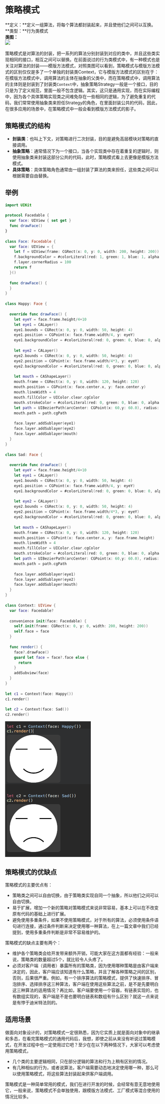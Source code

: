 # 策略模式
**定义：**定义一组算法，将每个算法都封装起来，并且使他们之间可以互换。<br>
**类型：**行为类模式<br>
**类图：**<br>
![](http://wiki.jikexueyuan.com/project/java-design-pattern/images/strategy-pattern-1.jpg)

策略模式是对算法的封装，把一系列的算法分别封装到对应的类中，并且这些类实现相同的接口，相互之间可以替换。在前面说过的行为类模式中，有一种模式也是关注对算法的封装——模版方法模式，对照类图可以看到，策略模式与模版方法模式的区别仅仅是多了一个单独的封装类Context，它与模版方法模式的区别在于：在模版方法模式中，调用算法的主体在抽象的父类中，而在策略模式中，调用算法的主体则是封装到了封装类`Context`中，抽象策略Strategy一般是一个接口，目的只是为了定义规范，里面一般不包含逻辑。其实，这只是通用实现，而在实际编程中，因为各个具体策略实现类之间难免存在一些相同的逻辑，为了避免重复的代码，我们常常使用抽象类来担任Strategy的角色，在里面封装公共的代码，因此，在很多应用的场景中，在策略模式中一般会看到模版方法模式的影子。
## 策略模式的结构
* **封装类**：也叫上下文，对策略进行二次封装，目的是避免高层模块对策略的直接调用。
* **抽象策略**：通常情况下为一个接口，当各个实现类中存在着重复的逻辑时，则使用抽象类来封装这部分公共的代码，此时，策略模式看上去更像是模版方法模式。
* **具体策略**：具体策略角色通常由一组封装了算法的类来担任，这些类之间可以根据需要自由替换。

## 举例
```swift
import UIKit

protocol Facedable {
  var face: UIView { set get }
  func drawFace()
}

class Face: Facedable {
  var face: UIView = {
    let f = UIView(frame: CGRect(x: 0, y: 0, width: 200, height: 200))
    f.backgroundColor = #colorLiteral(red: 1, green: 1, blue: 1, alpha: 1)
    f.layer.cornerRadius = 100
    return f
  }()
  
  func drawFace() {
  }
}

class Happy: Face {
  
  override func drawFace() {
    let eyeY = face.frame.height/4+10
    let eye1 = CALayer()
    eye1.bounds = CGRect(x: 0, y: 0, width: 50, height: 4)
    eye1.position = CGPoint(x: face.frame.width/4, y: eyeY)
    eye1.backgroundColor = #colorLiteral(red: 0, green: 0, blue: 0, alpha: 1).cgColor
    
    let eye2 = CALayer()
    eye2.bounds = CGRect(x: 0, y: 0, width: 50, height: 4)
    eye2.position = CGPoint(x: face.frame.width/4*3, y: eyeY)
    eye2.backgroundColor = #colorLiteral(red: 0, green: 0, blue: 0, alpha: 1).cgColor
    
    let mouth = CAShapeLayer()
    mouth.frame = CGRect(x: 0, y: 0, width: 120, height: 120)
    mouth.position = CGPoint(x: face.center.x, y: face.center.y)
    mouth.lineWidth = 4
    mouth.fillColor = UIColor.clear.cgColor
    mouth.strokeColor = #colorLiteral(red: 0, green: 0, blue: 0, alpha: 1).cgColor
    let path = UIBezierPath(arcCenter: CGPoint(x: 60,y: 60.0), radius: 60, startAngle: CGFloat.pi/4, endAngle: CGFloat.pi*3/4, clockwise: true)
    mouth.path = path.cgPath
    
    face.layer.addSublayer(eye1)
    face.layer.addSublayer(eye2)
    face.layer.addSublayer(mouth)
  }
}

class Sad: Face {
  
  override func drawFace() {
    let eyeY = face.frame.height/4+10
    let eye1 = CALayer()
    eye1.bounds = CGRect(x: 0, y: 0, width: 50, height: 4)
    eye1.position = CGPoint(x: face.frame.width/4, y: eyeY)
    eye1.backgroundColor = #colorLiteral(red: 0, green: 0, blue: 0, alpha: 1).cgColor
    
    let eye2 = CALayer()
    eye2.bounds = CGRect(x: 0, y: 0, width: 50, height: 4)
    eye2.position = CGPoint(x: face.frame.width/4*3, y: eyeY)
    eye2.backgroundColor = #colorLiteral(red: 0, green: 0, blue: 0, alpha: 1).cgColor
    
    let mouth = CAShapeLayer()
    mouth.frame = CGRect(x: 0, y: 0, width: 120, height: 120)
    mouth.position = CGPoint(x: face.center.x, y: face.frame.height)
    mouth.lineWidth = 4
    mouth.fillColor = UIColor.clear.cgColor
    mouth.strokeColor = #colorLiteral(red: 0, green: 0, blue: 0, alpha: 1).cgColor
    let path = UIBezierPath(arcCenter: CGPoint(x: 60,y: 60.0), radius: 60, startAngle: -CGFloat.pi/4, endAngle: -CGFloat.pi*3/4, clockwise: false)
    mouth.path = path.cgPath
    
    face.layer.addSublayer(eye1)
    face.layer.addSublayer(eye2)
    face.layer.addSublayer(mouth)
  }
}

class Context: UIView {
  var face: Facedable?
  
  convenience init(face: Facedable) {
    self.init(frame: CGRect(x: 0, y: 0, width: 200, height: 200))
    self.face = face
  }
  
  func render() {
    face?.drawFace()
    guard let face = face?.face else {
      return
    }
    addSubview(face)
  }
}

let c1 = Context(face: Happy())
c1.render()

let c2 = Context(face: Sad())
c2.render()
```
![](https://github.com/hujewelz/DesignPatterns/blob/master/resource/strategy.png)

## 策略模式的优缺点
策略模式的主要优点有：
* 策略类之间可以自由切换，由于策略类实现自同一个抽象，所以他们之间可以自由切换。
* 易于扩展，增加一个新的策略对策略模式来说非常容易，基本上可以在不改变原有代码的基础上进行扩展。
* 避免使用多重条件，如果不使用策略模式，对于所有的算法，必须使用条件语句进行连接，通过条件判断来决定使用哪一种算法，在上一篇文章中我们已经提到，使用多重条件判断是非常不容易维护的。

策略模式的缺点主要有两个：
* 维护各个策略类会给开发带来额外开销，可能大家在这方面都有经验：一般来说，策略类的数量超过5个，就比较令人头疼了。
* 必须对客户端（调用者）暴露所有的策略类，因为使用哪种策略是由客户端来决定的，因此，客户端应该知道有什么策略，并且了解各种策略之间的区别，否则，后果很严重。例如，有一个排序算法的策略模式，提供了快速排序、冒泡排序、选择排序这三种算法，客户端在使用这些算法之前，是不是先要明白这三种算法的适用情况？再比如，客户端要使用一个容器，有链表实现的，也有数组实现的，客户端是不是也要明白链表和数组有什么区别？就这一点来说是有悖于迪米特法则的。

## 适用场景
做面向对象设计的，对策略模式一定很熟悉，因为它实质上就是面向对象中的继承和多态，在看完策略模式的通用代码后，我想，即使之前从来没有听说过策略模式，在开发过程中也一定使用过它吧？至少在在以下两种情况下，大家可以考虑使用策略模式，
* 几个类的主要逻辑相同，只在部分逻辑的算法和行为上稍有区别的情况。
* 有几种相似的行为，或者说算法，客户端需要动态地决定使用哪一种，那么可以使用策略模式，将这些算法封装起来供客户端调用。

策略模式是一种简单常用的模式，我们在进行开发的时候，会经常有意无意地使用它，一般来说，策略模式不会单独使用，跟模版方法模式、工厂模式等混合使用的情况比较多。

